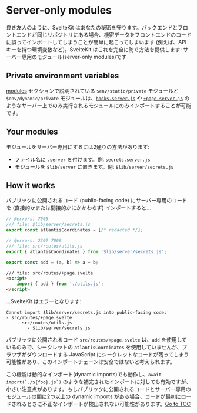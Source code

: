 
# Server-only modules


良き友人のように、SvelteKit はあなたの秘密を守ります。バックエンドとフロントエンドが同じリポジトリにある場合、機密データをフロントエンドのコードに誤ってインポートしてしまうことが簡単に起こってしまいます (例えば、API キーを持つ環境変数など)。SvelteKit はこれを完全に防ぐ方法を提供します: サーバー専用のモジュール(server-only modules)です

## Private environment variables

[modules](../50-api-reference/30-modules.html) セクションで説明されている `$env/static/private` モジュールと `$env/dynamic/private` モジュールは、[`hooks.server.js`](../30-advanced/20-hooks.html#server-hooks) や [`+page.server.js`](../20-core-concepts/10-routing.html#page-page-server-js) のようなサーバー上でのみ実行されるモジュールにのみインポートすることが可能です。

## Your modules

モジュールをサーバー専用にするには2通りの方法があります:

- ファイル名に `.server` を付けます。例: `secrets.server.js`
- モジュールを `$lib/server` に置きます。例: `$lib/server/secrets.js`

## How it works

パブリックに公開されるコード (public-facing code) にサーバー専用のコードを (直接的かまたは間接的かにかかわらず) インポートすると…

```js
// @errors: 7005
/// file: $lib/server/secrets.js
export const atlantisCoordinates = [/* redacted */];
```

```js
// @errors: 2307 7006
/// file: src/routes/utils.js
export { atlantisCoordinates } from '$lib/server/secrets.js';

export const add = (a, b) => a + b;
```

```html
/// file: src/routes/+page.svelte
<script>
	import { add } from './utils.js';
</script>
```

…SvelteKit はエラーとなります:

```
Cannot import $lib/server/secrets.js into public-facing code:
- src/routes/+page.svelte
	- src/routes/utils.js
		- $lib/server/secrets.js
```

パブリックに公開されるコード `src/routes/+page.svelte` は、`add` を使用しているのみで、シークレットの `atlantisCoordinates` を使用していませんが、ブラウザがダウンロードする JavaScript にシークレットなコードが残ってしまう可能性があり、このインポートチェーンは安全ではないと考えられます。

この機能は動的なインポート(dynamic imports)でも動作し、``await import(`./${foo}.js`)`` のような補完されたインポートに対しても有効ですが、小さい注意点があります。もしパブリックに公開されるコードとサーバー専用のモジュールの間に2つ以上の dynamic imports がある場合、コードが最初にロードされるときに不正なインポートが検出されない可能性があります。<span style='float: footnote;'><a href="../../index.html#toc">Go to TOC</a></span>
